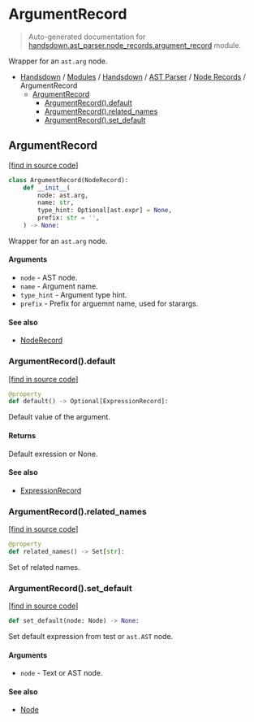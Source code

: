 # ArgumentRecord

> Auto-generated documentation for [handsdown.ast_parser.node_records.argument_record](https://github.com/vemel/handsdown/blob/main/handsdown/ast_parser/node_records/argument_record.py) module.

Wrapper for an `ast.arg` node.

- [Handsdown](../../../README.md#-handsdown---python-documentation-generator) / [Modules](../../../MODULES.md#modules) / [Handsdown](../../index.md#handsdown) / [AST Parser](../index.md#ast-parser) / [Node Records](index.md#node-records) / ArgumentRecord
    - [ArgumentRecord](#argumentrecord)
        - [ArgumentRecord().default](#argumentrecorddefault)
        - [ArgumentRecord().related_names](#argumentrecordrelated_names)
        - [ArgumentRecord().set_default](#argumentrecordset_default)

## ArgumentRecord

[[find in source code]](https://github.com/vemel/handsdown/blob/main/handsdown/ast_parser/node_records/argument_record.py#L13)

```python
class ArgumentRecord(NodeRecord):
    def __init__(
        node: ast.arg,
        name: str,
        type_hint: Optional[ast.expr] = None,
        prefix: str = '',
    ) -> None:
```

Wrapper for an `ast.arg` node.

#### Arguments

- `node` - AST node.
- `name` - Argument name.
- `type_hint` - Argument type hint.
- `prefix` - Prefix for arguemnt name, used for starargs.

#### See also

- [NodeRecord](node_record.md#noderecord)

### ArgumentRecord().default

[[find in source code]](https://github.com/vemel/handsdown/blob/main/handsdown/ast_parser/node_records/argument_record.py#L39)

```python
@property
def default() -> Optional[ExpressionRecord]:
```

Default value of the argument.

#### Returns

Default exression or None.

#### See also

- [ExpressionRecord](expression_record.md#expressionrecord)

### ArgumentRecord().related_names

[[find in source code]](https://github.com/vemel/handsdown/blob/main/handsdown/ast_parser/node_records/argument_record.py#L61)

```python
@property
def related_names() -> Set[str]:
```

Set of related names.

### ArgumentRecord().set_default

[[find in source code]](https://github.com/vemel/handsdown/blob/main/handsdown/ast_parser/node_records/argument_record.py#L49)

```python
def set_default(node: Node) -> None:
```

Set default expression from test or `ast.AST` node.

#### Arguments

- `node` - Text or AST node.

#### See also

- [Node](../type_defs.md#node)
